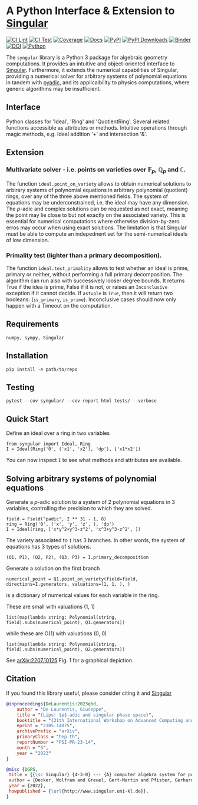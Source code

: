 # A Python Interface \& Extension to [Singular](https://www.singular.uni-kl.de/)

[![CI Lint](https://github.com/GDeLaurentis/syngular/actions/workflows/ci_lint.yml/badge.svg)](https://github.com/GDeLaurentis/syngular/actions/workflows/ci_lint.yml)
[![CI Test](https://github.com/GDeLaurentis/syngular/actions/workflows/ci_test.yml/badge.svg)](https://github.com/GDeLaurentis/syngular/actions/workflows/ci_test.yml)
[![Coverage](https://img.shields.io/badge/Coverage-85%25-greenyellow?labelColor=2a2f35)](https://github.com/GDeLaurentis/syngular/actions)
[![Docs](https://github.com/GDeLaurentis/syngular/actions/workflows/cd_docs.yml/badge.svg?label=Docs)](https://gdelaurentis.github.io/syngular/)
[![PyPI](https://img.shields.io/pypi/v/syngular.svg?label=PyPI)](https://pypi.org/project/syngular/)
[![PyPI Downloads](https://img.shields.io/pypi/dm/syngular.svg?label=PyPI%20downloads)](https://pypistats.org/packages/syngular)
[![Binder](https://mybinder.org/badge_logo.svg)](https://mybinder.org/v2/gh/GDeLaurentis/syngular/HEAD)
[![DOI](https://zenodo.org/badge/378157462.svg)](https://zenodo.org/doi/10.5281/zenodo.11113680)
[![Python](https://img.shields.io/pypi/pyversions/syngular?label=Python)](https://pypi.org/project/syngular/)

The `syngular` library is a Python 3 package for algebraic geometry computations. It provides an intuitive and object-oriented interface to [Singular](https://www.singular.uni-kl.de/). Furthermore, it extends the numerical capabilities of Singular, providing a numerical solver for arbitrary systems of polynomial equations in tandem with [pyadic](https://github.com/GDeLaurentis/pyadic), and its applicaibility to physics computations, where generic algorithms may be insufficient.

## Interface

Python classes for 'Ideal', 'Ring' and 'QuotientRing'. Several related functions accessible as attributes or methods. Intuitive operations through magic methods, e.g. Ideal addition '+' and intersection '&'.

## Extension

### Multivariate solver - i.e. points on varieties over $\mathbb{F}_p$, $\mathbb{Q}_p$ and $\mathbb{C}$.

The function `ideal.point_on_variety` allows to obtain numerical solutions to arbirary systems of polynomial equations in arbitrary polynomial (quotient) rings, over any of the three above mentioned fields. The system of equations may be underconstrained, i.e. the ideal may have any dimension. The $p$-adic and complex solutions can be requested as not exact, meaning the point may lie close to but not exactly on the associated variety. This is essential for numerical computations where otherwise division-by-zero erros may occur when using exact solutions. The limitation is that Singular must be able to compute an indepednent set for the semi-numerical ideals of low dimension.

### Primality test (lighter than a primary decomposition).

The function `ideal.test_primality` allows to test whether an ideal is prime, primary or neither, without performing a full primary decomposition. The algorithm can run also with successively looser degree bounds. It returns True if the idea is prime, False if it is not, or raises an `Inconclusive` exception if it cannot decide. If `astuple` is `True`, then it will return two booleans: (`is_primary`, `is_prime`). Inconclusive cases should now only happen with a Timeout on the computation.


## Requirements
```
numpy, sympy, Singular
```


## Installation
```
pip install -e path/to/repo
```

## Testing

```
pytest --cov syngular/ --cov-report html tests/ --verbose
```

## Quick Start

Define an ideal over a ring in two variables
```
from syngular import Ideal, Ring
I = Ideal(Ring('0', ('x1', 'x2'), 'dp'), ['x1*x2'])
```
You can now inspect `I` to see what methods and attributes are available.

## Solving arbitrary systems of polynomial equations

Generate a $p$-adic solution to a system of 2 polynomial equations in 3 variables, controlling the precision to which they are solved.
```
field = Field("padic", 2 ** 31 - 1, 8)
ring = Ring('0', ('x', 'y', 'z', ), 'dp')
I = Ideal(ring, ['x*y^2+y^3-z^2', 'x^3+y^3-z^2', ])
```

The variety associated to `I` has 3 branches. In other words, the system of equations has 3 types of solutions.
```
(Q1, P1), (Q2, P2), (Q3, P3) = I.primary_decomposition
```

Generate a solution on the first branch
```
numerical_point = Q1.point_on_variety(field=field, directions=I.generators, valuations=(1, 1, ), ) 
```
is a dictionary of numerical values for each variable in the ring.

These are small with valuations (1, 1)
```
list(map(lambda string: Polynomial(string, field).subs(numerical_point), Q1.generators))
```

while these are O(1) with valuations (0, 0)
```
list(map(lambda string: Polynomial(string, field).subs(numerical_point), Q2.generators))
```

See [arXiv:2207.10125](https://arxiv.org/pdf/2207.10125) Fig. 1 for a graphical depiction.

## Citation

If you found this library useful, please consider citing it and [Singular](https://www.singular.uni-kl.de/)


```bibtex
@inproceedings{DeLaurentis:2023qhd,
    author = "De Laurentis, Giuseppe",
    title = "{Lips: $p$-adic and singular phase space}",
    booktitle = "{21th International Workshop on Advanced Computing and Analysis Techniques in Physics Research}: {AI meets Reality}",
    eprint = "2305.14075",
    archivePrefix = "arXiv",
    primaryClass = "hep-th",
    reportNumber = "PSI-PR-23-14",
    month = "5",
    year = "2023"
}
```

```bibtex
@misc {DGPS,
 title = {{\sc Singular} {4-3-0} --- {A} computer algebra system for polynomial computations},
 author = {Decker, Wolfram and Greuel, Gert-Martin and Pfister, Gerhard and Sch\"onemann, Hans},
 year = {2022},
 howpublished = {\url{http://www.singular.uni-kl.de}},
}
```
